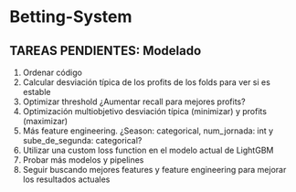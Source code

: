 # Betting-System
## TAREAS PENDIENTES: Modelado
1. Ordenar código
3. Calcular desviación típica de los profits de los folds para ver si es estable
4. Optimizar threshold ¿Aumentar recall para mejores profits?
5. Optimización multiobjetivo desviación típica (minimizar) y profits (maximizar)
6. Más feature engineering. ¿Season: categorical, num_jornada: int y sube_de_segunda: categorical?
7. Utilizar una custom loss function en el modelo actual de LightGBM
8. Probar más modelos y pipelines
9. Seguir buscando mejores features y feature engineering para mejorar los resultados actuales
